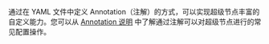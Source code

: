 通过在 YAML 文件中定义 Annotation（注解）的方式，可以实现超级节点丰富的自定义能力。您可以从 [Annotation 说明](https://intl.cloud.tencent.com/document/product/457/36162) 中了解通过注解可以对超级节点进行的常见配置操作。
